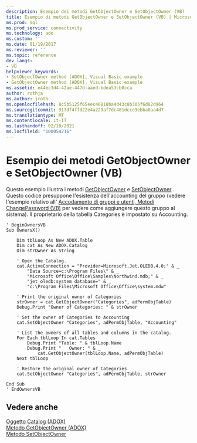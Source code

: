 ```yaml
---
description: Esempio dei metodi GetObjectOwner e SetObjectOwner (VB)
title: Esempio di metodi GetObjectOwner e SetObjectOwner (VB) | Microsoft Docs
ms.prod: sql
ms.prod_service: connectivity
ms.technology: ado
ms.custom: ''
ms.date: 01/19/2017
ms.reviewer: ''
ms.topic: reference
dev_langs:
- VB
helpviewer_keywords:
- SetObjectOwner method [ADOX], Visual Basic example
- GetObjectOwner method [ADOX], Visual Basic example
ms.assetid: e44ec3d4-42ae-447d-aaed-bdea53cb0cca
author: rothja
ms.author: jroth
ms.openlocfilehash: 8c5b5125f65eec46818ba4d43c8b305f6d82d964
ms.sourcegitcommit: 917df4ffd22e4a229af7dc481dcce3ebba0aa4d7
ms.translationtype: MT
ms.contentlocale: it-IT
ms.lasthandoff: 02/10/2021
ms.locfileid: "100054216"
---
```

# <a name="getobjectowner-and-setobjectowner-methods-example-vb"></a>Esempio dei metodi GetObjectOwner e SetObjectOwner (VB)
Questo esempio illustra i metodi [GetObjectOwner](./getobjectowner-method-adox.md) e [SetObjectOwner](./setobjectowner-method.md) . Questo codice presuppone l'esistenza dell'accounting del gruppo (vedere l'esempio relativo all' [Accodamento di gruppi e utenti, Metodi ChangePassword (VB)](./groups-and-users-append-changepassword-methods-example-vb.md) per vedere come aggiungere questo gruppo al sistema). Il proprietario della tabella Categories è impostato su Accounting.  
  
```  
' BeginOwnersVB  
Sub OwnersX()  
  
    Dim tblLoop As New ADOX.Table  
    Dim cat As New ADOX.Catalog  
    Dim strOwner As String  
  
    ' Open the Catalog.  
    cat.ActiveConnection = "Provider=Microsoft.Jet.OLEDB.4.0;" & _  
        "Data Source=c:\Program Files\" & _  
        "Microsoft Office\Office\Samples\Northwind.mdb;" & _  
        "jet oledb:system database=" & _  
        "c:\Program Files\Microsoft Office\Office\system.mdw"  
  
    ' Print the original owner of Categories  
    strOwner = cat.GetObjectOwner("Categories", adPermObjTable)  
    Debug.Print "Owner of Categories: " & strOwner  
  
    ' Set the owner of Categories to Accounting  
    cat.SetObjectOwner "Categories", adPermObjTable, "Accounting"  
  
    ' List the owners of all tables and columns in the catalog.  
    For Each tblLoop In cat.Tables  
        Debug.Print "Table: " & tblLoop.Name  
        Debug.Print "   Owner: " & _  
            cat.GetObjectOwner(tblLoop.Name, adPermObjTable)  
    Next tblLoop  
  
    ' Restore the original owner of Categories  
    cat.SetObjectOwner "Categories", adPermObjTable, strOwner  
  
End Sub  
' EndOwnersVB  
```  
  
## <a name="see-also"></a>Vedere anche  
 [Oggetto Catalog (ADOX)](./catalog-object-adox.md)   
 [Metodo GetObjectOwner (ADOX)](./getobjectowner-method-adox.md)   
 [Metodo SetObjectOwner](./setobjectowner-method.md)